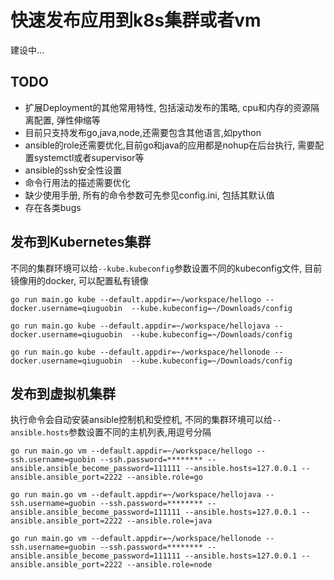 # 快速发布应用到k8s集群或者vm

建设中...

## TODO

- 扩展Deployment的其他常用特性, 包括滚动发布的策略, cpu和内存的资源隔离配置, 弹性伸缩等
- 目前只支持发布go,java,node,还需要包含其他语言,如python
- ansible的role还需要优化,目前go和java的应用都是nohup在后台执行, 需要配置systemctl或者supervisor等
- ansible的ssh安全性设置
- 命令行用法的描述需要优化
- 缺少使用手册, 所有的命令参数可先参见config.ini, 包括其默认值
- 存在各类bugs

## 发布到Kubernetes集群

不同的集群环境可以给`--kube.kubeconfig`参数设置不同的kubeconfig文件, 目前镜像用的docker, 可以配置私有镜像

```
go run main.go kube --default.appdir=~/workspace/hellogo --docker.username=qiuguobin  --kube.kubeconfig=~/Downloads/config

go run main.go kube --default.appdir=~/workspace/hellojava --docker.username=qiuguobin  --kube.kubeconfig=~/Downloads/config

go run main.go kube --default.appdir=~/workspace/hellonode --docker.username=qiuguobin  --kube.kubeconfig=~/Downloads/config
```

## 发布到虚拟机集群

执行命令会自动安装ansible控制机和受控机, 不同的集群环境可以给`--ansible.hosts`参数设置不同的主机列表,用逗号分隔

```
go run main.go vm --default.appdir=~/workspace/hellogo --ssh.username=guobin --ssh.password=******** --ansible.ansible_become_password=111111 --ansible.hosts=127.0.0.1 --ansible.ansible_port=2222 --ansible.role=go

go run main.go vm --default.appdir=~/workspace/hellojava --ssh.username=guobin --ssh.password=******** --ansible.ansible_become_password=111111 --ansible.hosts=127.0.0.1 --ansible.ansible_port=2222 --ansible.role=java

go run main.go vm --default.appdir=~/workspace/hellonode --ssh.username=guobin --ssh.password=******** --ansible.ansible_become_password=111111 --ansible.hosts=127.0.0.1 --ansible.ansible_port=2222 --ansible.role=node
```

